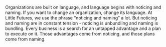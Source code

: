 Organizations are built on language, and language begins with noticing and naming. If you want to change an organization, change its language. At Little Futures, we use the phrase “noticing and naming” a lot. But noticing and naming are in constant tension - noticing is unbundling and naming is bundling. Every business is a search for an untapped advantage and a plan to execute on it. Those advantages come from noticing, and those plans come from naming. 